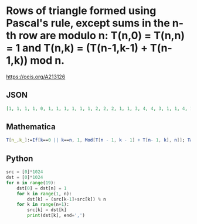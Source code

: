 # Rows of triangle formed using Pascal's rule, except sums in the n\-th row are modulo n: T\(n,0\) \= T\(n,n\) \= 1 and T\(n,k\) \= \(T\(n\-1,k\-1\) \+ T\(n\-1,k\)\) mod n\.
https://oeis.org/A213126
## JSON
```JSON
[1, 1, 1, 1, 0, 1, 1, 1, 1, 1, 1, 2, 2, 2, 1, 1, 3, 4, 4, 3, 1, 1, 4, 1, 2, 1, 4, 1, 1, 5, 5, 3, 3, 5, 5, 1, 1, 6, 2, 0, 6, 0, 2, 6, 1, 1, 7, 8, 2, 6, 6, 2, 8, 7, 1, 1, 8, 5, 0, 8, 2, 8, 0, 5, 8, 1, 1, 9, 2, 5, 8, 10, 10, 8, 5, 2, 9, 1, 1, 10, 11, 7, 1, 6, 8, 6]
```
## Mathematica
```Mathematica
T[n_,k_]:=If[k==0 || k==n, 1, Mod[T[n - 1, k - 1] + T[n- 1, k], n]]; Table[T[n, k], {n, 0, 15}, {k, 0, n}] // Flatten (* _Indranil Ghosh_, Apr 29 2017 *)
```
## Python
```Python
src = [0]*1024
dst = [0]*1024
for n in range(19):
    dst[0] = dst[n] = 1
    for k in range(1, n):
        dst[k] = (src[k-1]+src[k]) % n
    for k in range(n+1):
        src[k] = dst[k]
        print(dst[k], end=',')
```
